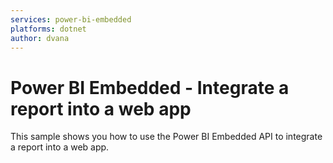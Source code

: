 ```yaml
---
services: power-bi-embedded
platforms: dotnet
author: dvana
---
```

# Power BI Embedded - Integrate a report into a web app

This sample shows you how to use the Power BI Embedded API to integrate a report into a web app.
